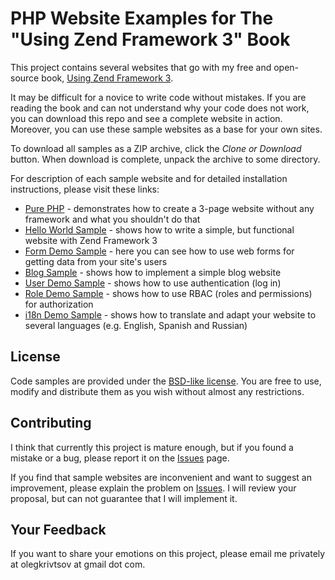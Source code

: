 PHP Website Examples for The "Using Zend Framework 3" Book 
==========================================================

This project contains several websites that go with my free and open-source book, [Using Zend Framework 3](https://github.com/olegkrivtsov/using-zend-framework-3-book). 

It may be difficult for a novice to write code without mistakes. If you are reading the book and can not understand why your code does not work, you can download this repo and see a complete website in action. Moreover, you can use these sample websites as a base for your own sites.

To download all samples as a ZIP archive, click the *Clone or Download* button. When download is complete, unpack the archive to some directory.

For description of each sample website and for detailed installation instructions, please visit these links:

 * [Pure PHP](purephp/README.md) - demonstrates how to create a 3-page website without any framework and what you shouldn't do that
 * [Hello World Sample](helloworld/README.md) - shows how to write a simple, but functional website with Zend Framework 3
 * [Form Demo Sample](formdemo/README.md) - here you can see how to use web forms for getting data from your site's users
 * [Blog Sample](blog/README.md) - shows how to implement a simple blog website
 * [User Demo Sample](userdemo/README.md) - shows how to use authentication (log in)
 * [Role Demo Sample](roledemo/README.md) - shows how to use RBAC (roles and permissions) for authorization
 * [i18n Demo Sample](i18ndemo/README.md) - shows how to translate and adapt your website to several languages (e.g. English, Spanish and Russian)
 
## License

Code samples are provided under the [BSD-like license](https://en.wikipedia.org/wiki/BSD_licenses). You are free to use, modify and distribute them as you wish without almost any restrictions.

## Contributing

I think that currently this project is mature enough, but if you found a mistake or a bug, please report it on the [Issues](https://github.com/olegkrivtsov/using-zf3-book-samples/issues) page. 

If you find that sample websites are inconvenient and want to suggest an improvement, please explain the problem on [Issues](https://github.com/olegkrivtsov/using-zf3-book-samples/issues). I will review your proposal, but can not guarantee that I will implement it.

## Your Feedback

If you want to share your emotions on this project, please email me privately at olegkrivtsov at gmail dot com.
